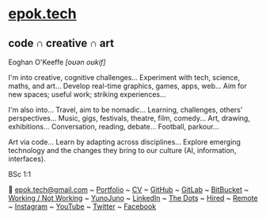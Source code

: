 # [epok.tech](https://epok.tech)
## code ∩ creative ∩ art

Eoghan O'Keeffe _[oʊən oʊkif]_

I'm into creative, cognitive challenges...
Experiment with tech, science, maths, and art...
Develop real-time graphics, games, apps, web...
Aim for new spaces; useful work; striking experiences...

I'm also into...
Travel, aim to be nomadic...
Learning, challenges, others' perspectives...
Music, gigs, festivals, theatre, film, comedy...
Art, drawing, exhibitions...
Conversation, reading, debate...
Football, parkour...

Art via code...
Learn by adapting across disciplines...
Explore emerging technology and the changes they bring to our culture (AI, information, interfaces).

BSc 1:1

🔗 epok.tech@gmail.com ~ 
                <a class="epok-folio__link" href="https://keeffeoghan.github.io/" target="_blank">Portfolio</a> ~
                <a class="epok-folio__link" href="https://stackoverflow.com/story/keeffeoghan" target="_blank">CV</a> ~
                <a class="epok-folio__link" href="https://github.com/keeffeoghan" target="_blank">GitHub</a> ~
                <a class="epok-folio__link" href="https://gitlab.com/keeffeoghan" target="_blank">GitLab</a> ~
                <a class="epok-folio__link" href="https://bitbucket.org/keeffEoghan/" target="_blank">BitBucket</a> ~
                <a class="epok-folio__link" href="https://workingnotworking.com/epok-tech" target="_blank">Working / Not Working</a> ~
                <a class="epok-folio__link" href="https://uk.yunojuno.com/p/epok-tech" target="_blank">YunoJuno</a> ~
                <a class="epok-folio__link" href="https://www.linkedin.com/in/epok-tech/" target="_blank">LinkedIn</a> ~
                <a class="epok-folio__link" href="https://the-dots.com/users/eoghan-o-keeffe-411162" target="_blank">The Dots</a> ~
                <a class="epok-folio__link" href="https://hired.com/x/27e86" target="_blank">Hired</a> ~
                <a class="epok-folio__link" href="https://remote.com/eoghanokeeffe" target="_blank">Remote</a> ~
                <a class="epok-folio__link" href="https://www.instagram.com/epok.tech/" target="_blank">Instagram</a> ~
                <a class="epok-folio__link" href="https://www.youtube.com/@epok-tech" target="_blank">YouTube</a> ~
                <a class="epok-folio__link" href="https://twitter.com/@keeffEoghan" target="_blank">Twitter</a> ~
                <a class="epok-folio__link" href="https://www.facebook.com/epok.tech" target="_blank">Facebook</a>
            </p>
